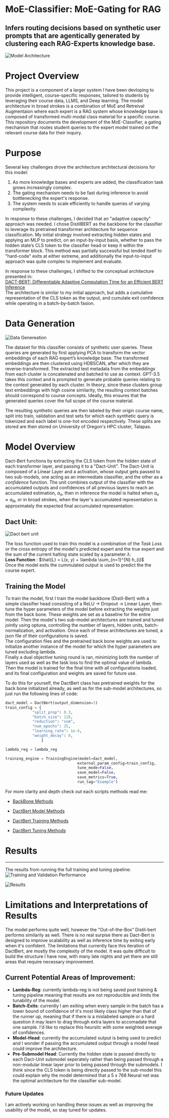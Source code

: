 # MoE-Classifier: MoE-Gating for RAG
Infers routing decisions based on synthetic user prompts that are agentically generated by clustering each RAG-Experts knowledge base.
---
![Model Architecture](Images/dact-chat-o.drawio.png)
# Project Overview
This project is a component of a larger system I have been devloping to provide intelligent, course-specific responses, tailored to students by leveraging their course data, LLMS, and Deep learning.
The model architecture in broad strokes is a combination of MoE and Retreival Augmentaion where each expert is a RAG system whose knowledge base is composed of transformed multi-modal class material for a specific course.
This repository documents the development of the MoE-Classifier, a gating mechanism that routes student queries to the expert model trained on the relevant course data for their inquiry.

# Purpose
Several key challenges drove the architecture architectural decisions for this model:
1. As more knowledge bases and experts are added, the classification task grows increasingly complex.
2. The gating mechanism needs to be fast during inference to avoid bottlenecking the expert's response.
3. The system needs to scale efficiently to handle queries of varying complexity.

In response to these challenges, I decided that an "adaptive capacity" approach was needed. I chose DistilBERT as the backbone for the classifier to leverage its pretrained transformer architecture for sequence classification. 
My initial strategy involved extracting hidden states and applying an MLP to predict, on an input-by-input basis, whether to pass the hidden state’s CLS token to the classifier head or keep it within the transformer block.
This method was partially successful but lended itself to "hard-code" exits at either extreme, and additionally the input-to-input approach was quite complex to implement and evaluate.  

In response to these challenges, I shifted to the conceptual architecture presented in:  
[DACT-BERT: Differentiable Adaptive Computation Time for an Efficient BERT Inference](https://arxiv.org/abs/2109.11745)  
The architecture is similar to my initial approach, but adds a cumulative representation of the CLS token as the output, and cumulate exit confidence while operating in a batch-by-batch fasion.
 
   
# Data Generation  

![Data Genereation](Images/data_gen.drawio%20(1).png)  

The dataset for this classifier consists of synthetic user queries. These queries are generated by first applying PCA to transform the vector embeddings of each RAG expert’s knowledge base. The transformed embeddings are then clustered using HDBSCAN, after which they are reverse-transformed. The extracted test metadata from the embeddings from each cluster is concatenated and batched to use as context. GPT-3.5 takes this context and is prompted to generate probable queries relating to the context generated by each cluster. In theory, since these clusters group text embeddings with high cosine similarity, the resulting context batches should correspond to course concepts. Ideally, this ensures that the generated queries cover the full scope of the course material.

The resulting synthetic queries are then labeled by their origin course name, split into train, validation and test sets for which  each synthetic query is tokenized and each label is one-hot encoded respectively. 
These splits are stored are then stored on University of Oregon's HPC cluster, Talapas. 

# Model Overview 
Dact-Bert functions by extracting the CLS token from the hidden state of each transformer layer, and passing it to a "Dact-Unit". The Dact-Unit is composed of a Linear Layer and a activation, whose output gets passed to two sub-models, one acting as an intermediate classifier, and the other as a *confidence* function. The unit combines output of the classifier with the accumulated outputs and confidences of all previous layers to reach an accumulated estimation, $a_{n}$, then in inference the model is halted when $a_{n} ≈ a_{N}$, or in broad strokes, when the layer's accumulated representation is approximately the expected final accumulated representation: 

## Dact Unit:
![Dact bert unit](Images/Screenshot%202025-03-15%20at%207.21.07%20PM.png)

The loss function used to train this model is a combination of the *Task Loss* or the cross entropy of the model's predicted expert and the true expert and the sum of the current halting state scaled by a parameter $\lambda$:  
**Loss Function** : $\hat{L} = L(x, y) + \lambda \sum_{n=1}^{N} h_{i}$  
Once the model exits the cummulated output is used to predict the the course expert.

## Training the Model  
To train the model, first I train the model backbone (Distil-Bert) with a simple classifier head consisting of a ReLU -> Dropout -> Linear Layer, then tune the hyper parameters of the model before extracting the weights just from the back bone. These weights are set as a baseline for the entire model. Then the model's two sub-model architectures are trained and tuned jointly using optuna, controlling the number of layers, hidden units, batch-normalization, and activation. Once each of these architectures are tuned, a json file of their configurations is saved.  
The configuration files and the pretrained back bone weights are used to initialize another instance of the model for which the hyper parameters are tuned excluding lambda.  
Finally a dual objective tuning round is ran, minimizing both the number of layers used as well as the task loss to find the optimal value of lambda.  
Then the model is trained for the final time with all configurations loaded, and its final configuration and weights are saved for future use.  

To do this for yourself, the DactBert class has pretrained weights for the back bone initialized already, as well as for the sub-model architectures, so just run the following lines of code:


```python
dact_model = DactBert(output_dimension=3)
train_config = {
            "split_prop": 0.3,
            "batch_size": 128,
            "reduction": "sum",
            "num_epochs": 25,
            "learning_rate": 1e-4,
            "weight_decay": 0,
                }  

lambda_reg = lambda_reg

training_engine = TrainingEngine(model=dact_model,
                                external_param_config=train_config,
                                tune_mode=False, 
                                save_model=False,
                                save_metrics=True,
                                run_tag="Example")

```

For more clarity and depth check out each scripts methods read me:  

- [BackBone Methods](Models/BackBone/back_bone.md)  

- [DactBert Model Methods](Models/DactBert/dact_bert.md)  

- [DactBert Training Methods](Models/DactBert/training_engine.md)  

- [DactBert Tuning Methods](Models/Dactbert/tuning_engine.md)


  

  
# Results  
---  
The results from running the full training and tuning pipeline:  
![Training and Validation Performance](Images/training_validation_plot.png)
  
![Results](Images/Screenshot%202025-03-15%20at%206.49.45%20PM.png)


# Limitations and Interpretations of Results  
The model performs quite well, however the "Out-of-the-Box" Distil-bert performs similarily as well. There is no real surpise there as Dact-Bert is designed to improve scalability as well as inference time by exiting early when it's confident. The limitations that currently face this iteration of DactBert, are mostly the complexity of the model. It was quite difficult to build the structure I have now, with many late nights and yet there are still areas that require necessary improvement. 

## Current Potential Areas of Improvement:  
- **Lambda-Reg**: currently lambda-reg is not being saved post training & tuning pipeline meaning that results are not reproducible and limits the tunability of the model.
- **Batch-Exits**: currently I am exiting when every sample in the batch has a lower bound of confidence of it's most likely class higher than that of the runner up, meaning that if there is a  mislabeled sample or a hard question it may learn to drag through extra layers to accomadate that one sample. I'd like to replace this heursitc with some weighted average of confidences.  
- **Model-Head**: currently the accumulated output is being used to predict and I wonder if passing the accumulated output through a model head could improve the architecture.  
- **Pre-Submodel Head**: Currently the hidden state is passed directly to each Dact-Unit submodel seperately rather than being passed through a non-modular linear layer prior to being passed through the submodels. I think since the CLS token is being directly passed to the sub-model this could explain why the model determined that a 5 x 768 Neural net was the optimal architecture for the classifier sub-model.


### Future Updates
I am actively working on handling these issues as well as improving the usability of the model, so stay tuned for updates.
